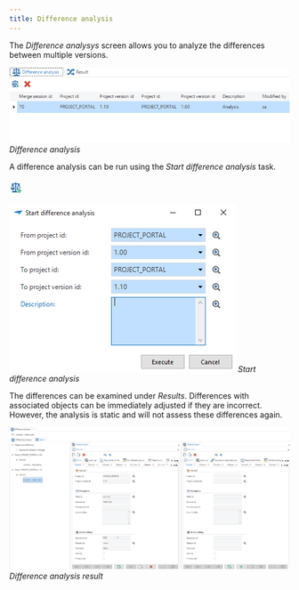 ```yaml
---
title: Difference analysis
---
```


The *Difference analysys* screen allows you to analyze the differences between multiple versions.

![](../assets/sf/image52.png)
*Difference analysis*

A difference analysis can be run using the *Start difference analysis* task.

![](../assets/sf/image53.png)

![](../assets/sf/image54.png)
*Start difference analysis*

The differences can be examined under *Results*. Differences with associated objects can be immediately adjusted if they are incorrect. However, the analysis is static and will not assess these differences again. 

![](../assets/sf/image55.png)
*Difference analysis result*